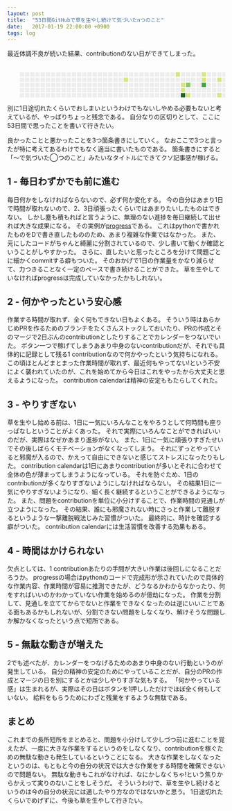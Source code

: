 ```yaml
---
layout: post
title:  "53日間GitHubで草を生やし続けて気づいたnつのこと"
date:   2017-01-19 22:00:00 +0900
tags: log
---
```


最近体調不良が続いた結果、contributionのない日ができてしまった。

<svg width="676" height="104" class="js-calendar-graph-svg">
  <g transform="translate(16, 20)">
      <g transform="translate(0, 0)">
          <rect class="day" width="10" height="10" x="13" y="0" fill="#eeeeee" data-count="0" data-date="2016-01-17"></rect>
          <rect class="day" width="10" height="10" x="13" y="12" fill="#eeeeee" data-count="0" data-date="2016-01-18"></rect>
          <rect class="day" width="10" height="10" x="13" y="24" fill="#eeeeee" data-count="0" data-date="2016-01-19"></rect>
          <rect class="day" width="10" height="10" x="13" y="36" fill="#eeeeee" data-count="0" data-date="2016-01-20"></rect>
          <rect class="day" width="10" height="10" x="13" y="48" fill="#eeeeee" data-count="0" data-date="2016-01-21"></rect>
          <rect class="day" width="10" height="10" x="13" y="60" fill="#eeeeee" data-count="0" data-date="2016-01-22"></rect>
          <rect class="day" width="10" height="10" x="13" y="72" fill="#eeeeee" data-count="0" data-date="2016-01-23"></rect>
      </g>
      <g transform="translate(13, 0)">
          <rect class="day" width="10" height="10" x="12" y="0" fill="#eeeeee" data-count="0" data-date="2016-01-24"></rect>
          <rect class="day" width="10" height="10" x="12" y="12" fill="#eeeeee" data-count="0" data-date="2016-01-25"></rect>
          <rect class="day" width="10" height="10" x="12" y="24" fill="#eeeeee" data-count="0" data-date="2016-01-26"></rect>
          <rect class="day" width="10" height="10" x="12" y="36" fill="#eeeeee" data-count="0" data-date="2016-01-27"></rect>
          <rect class="day" width="10" height="10" x="12" y="48" fill="#eeeeee" data-count="0" data-date="2016-01-28"></rect>
          <rect class="day" width="10" height="10" x="12" y="60" fill="#eeeeee" data-count="0" data-date="2016-01-29"></rect>
          <rect class="day" width="10" height="10" x="12" y="72" fill="#eeeeee" data-count="0" data-date="2016-01-30"></rect>
      </g>
      <g transform="translate(26, 0)">
          <rect class="day" width="10" height="10" x="11" y="0" fill="#eeeeee" data-count="0" data-date="2016-01-31"></rect>
          <rect class="day" width="10" height="10" x="11" y="12" fill="#eeeeee" data-count="0" data-date="2016-02-01"></rect>
          <rect class="day" width="10" height="10" x="11" y="24" fill="#eeeeee" data-count="0" data-date="2016-02-02"></rect>
          <rect class="day" width="10" height="10" x="11" y="36" fill="#eeeeee" data-count="0" data-date="2016-02-03"></rect>
          <rect class="day" width="10" height="10" x="11" y="48" fill="#eeeeee" data-count="0" data-date="2016-02-04"></rect>
          <rect class="day" width="10" height="10" x="11" y="60" fill="#eeeeee" data-count="0" data-date="2016-02-05"></rect>
          <rect class="day" width="10" height="10" x="11" y="72" fill="#eeeeee" data-count="0" data-date="2016-02-06"></rect>
      </g>
      <g transform="translate(39, 0)">
          <rect class="day" width="10" height="10" x="10" y="0" fill="#eeeeee" data-count="0" data-date="2016-02-07"></rect>
          <rect class="day" width="10" height="10" x="10" y="12" fill="#eeeeee" data-count="0" data-date="2016-02-08"></rect>
          <rect class="day" width="10" height="10" x="10" y="24" fill="#eeeeee" data-count="0" data-date="2016-02-09"></rect>
          <rect class="day" width="10" height="10" x="10" y="36" fill="#eeeeee" data-count="0" data-date="2016-02-10"></rect>
          <rect class="day" width="10" height="10" x="10" y="48" fill="#eeeeee" data-count="0" data-date="2016-02-11"></rect>
          <rect class="day" width="10" height="10" x="10" y="60" fill="#eeeeee" data-count="0" data-date="2016-02-12"></rect>
          <rect class="day" width="10" height="10" x="10" y="72" fill="#eeeeee" data-count="0" data-date="2016-02-13"></rect>
      </g>
      <g transform="translate(52, 0)">
          <rect class="day" width="10" height="10" x="9" y="0" fill="#eeeeee" data-count="0" data-date="2016-02-14"></rect>
          <rect class="day" width="10" height="10" x="9" y="12" fill="#eeeeee" data-count="0" data-date="2016-02-15"></rect>
          <rect class="day" width="10" height="10" x="9" y="24" fill="#eeeeee" data-count="0" data-date="2016-02-16"></rect>
          <rect class="day" width="10" height="10" x="9" y="36" fill="#eeeeee" data-count="0" data-date="2016-02-17"></rect>
          <rect class="day" width="10" height="10" x="9" y="48" fill="#eeeeee" data-count="0" data-date="2016-02-18"></rect>
          <rect class="day" width="10" height="10" x="9" y="60" fill="#eeeeee" data-count="0" data-date="2016-02-19"></rect>
          <rect class="day" width="10" height="10" x="9" y="72" fill="#eeeeee" data-count="0" data-date="2016-02-20"></rect>
      </g>
      <g transform="translate(65, 0)">
          <rect class="day" width="10" height="10" x="8" y="0" fill="#eeeeee" data-count="0" data-date="2016-02-21"></rect>
          <rect class="day" width="10" height="10" x="8" y="12" fill="#eeeeee" data-count="0" data-date="2016-02-22"></rect>
          <rect class="day" width="10" height="10" x="8" y="24" fill="#eeeeee" data-count="0" data-date="2016-02-23"></rect>
          <rect class="day" width="10" height="10" x="8" y="36" fill="#eeeeee" data-count="0" data-date="2016-02-24"></rect>
          <rect class="day" width="10" height="10" x="8" y="48" fill="#eeeeee" data-count="0" data-date="2016-02-25"></rect>
          <rect class="day" width="10" height="10" x="8" y="60" fill="#eeeeee" data-count="0" data-date="2016-02-26"></rect>
          <rect class="day" width="10" height="10" x="8" y="72" fill="#eeeeee" data-count="0" data-date="2016-02-27"></rect>
      </g>
      <g transform="translate(78, 0)">
          <rect class="day" width="10" height="10" x="7" y="0" fill="#eeeeee" data-count="0" data-date="2016-02-28"></rect>
          <rect class="day" width="10" height="10" x="7" y="12" fill="#eeeeee" data-count="0" data-date="2016-02-29"></rect>
          <rect class="day" width="10" height="10" x="7" y="24" fill="#eeeeee" data-count="0" data-date="2016-03-01"></rect>
          <rect class="day" width="10" height="10" x="7" y="36" fill="#eeeeee" data-count="0" data-date="2016-03-02"></rect>
          <rect class="day" width="10" height="10" x="7" y="48" fill="#eeeeee" data-count="0" data-date="2016-03-03"></rect>
          <rect class="day" width="10" height="10" x="7" y="60" fill="#eeeeee" data-count="0" data-date="2016-03-04"></rect>
          <rect class="day" width="10" height="10" x="7" y="72" fill="#eeeeee" data-count="0" data-date="2016-03-05"></rect>
      </g>
      <g transform="translate(91, 0)">
          <rect class="day" width="10" height="10" x="6" y="0" fill="#eeeeee" data-count="0" data-date="2016-03-06"></rect>
          <rect class="day" width="10" height="10" x="6" y="12" fill="#eeeeee" data-count="0" data-date="2016-03-07"></rect>
          <rect class="day" width="10" height="10" x="6" y="24" fill="#eeeeee" data-count="0" data-date="2016-03-08"></rect>
          <rect class="day" width="10" height="10" x="6" y="36" fill="#eeeeee" data-count="0" data-date="2016-03-09"></rect>
          <rect class="day" width="10" height="10" x="6" y="48" fill="#eeeeee" data-count="0" data-date="2016-03-10"></rect>
          <rect class="day" width="10" height="10" x="6" y="60" fill="#eeeeee" data-count="0" data-date="2016-03-11"></rect>
          <rect class="day" width="10" height="10" x="6" y="72" fill="#eeeeee" data-count="0" data-date="2016-03-12"></rect>
      </g>
      <g transform="translate(104, 0)">
          <rect class="day" width="10" height="10" x="5" y="0" fill="#eeeeee" data-count="0" data-date="2016-03-13"></rect>
          <rect class="day" width="10" height="10" x="5" y="12" fill="#eeeeee" data-count="0" data-date="2016-03-14"></rect>
          <rect class="day" width="10" height="10" x="5" y="24" fill="#eeeeee" data-count="0" data-date="2016-03-15"></rect>
          <rect class="day" width="10" height="10" x="5" y="36" fill="#eeeeee" data-count="0" data-date="2016-03-16"></rect>
          <rect class="day" width="10" height="10" x="5" y="48" fill="#eeeeee" data-count="0" data-date="2016-03-17"></rect>
          <rect class="day" width="10" height="10" x="5" y="60" fill="#eeeeee" data-count="0" data-date="2016-03-18"></rect>
          <rect class="day" width="10" height="10" x="5" y="72" fill="#eeeeee" data-count="0" data-date="2016-03-19"></rect>
      </g>
      <g transform="translate(117, 0)">
          <rect class="day" width="10" height="10" x="4" y="0" fill="#eeeeee" data-count="0" data-date="2016-03-20"></rect>
          <rect class="day" width="10" height="10" x="4" y="12" fill="#eeeeee" data-count="0" data-date="2016-03-21"></rect>
          <rect class="day" width="10" height="10" x="4" y="24" fill="#eeeeee" data-count="0" data-date="2016-03-22"></rect>
          <rect class="day" width="10" height="10" x="4" y="36" fill="#eeeeee" data-count="0" data-date="2016-03-23"></rect>
          <rect class="day" width="10" height="10" x="4" y="48" fill="#eeeeee" data-count="0" data-date="2016-03-24"></rect>
          <rect class="day" width="10" height="10" x="4" y="60" fill="#eeeeee" data-count="0" data-date="2016-03-25"></rect>
          <rect class="day" width="10" height="10" x="4" y="72" fill="#eeeeee" data-count="0" data-date="2016-03-26"></rect>
      </g>
      <g transform="translate(130, 0)">
          <rect class="day" width="10" height="10" x="3" y="0" fill="#eeeeee" data-count="0" data-date="2016-03-27"></rect>
          <rect class="day" width="10" height="10" x="3" y="12" fill="#eeeeee" data-count="0" data-date="2016-03-28"></rect>
          <rect class="day" width="10" height="10" x="3" y="24" fill="#eeeeee" data-count="0" data-date="2016-03-29"></rect>
          <rect class="day" width="10" height="10" x="3" y="36" fill="#eeeeee" data-count="0" data-date="2016-03-30"></rect>
          <rect class="day" width="10" height="10" x="3" y="48" fill="#eeeeee" data-count="0" data-date="2016-03-31"></rect>
          <rect class="day" width="10" height="10" x="3" y="60" fill="#eeeeee" data-count="0" data-date="2016-04-01"></rect>
          <rect class="day" width="10" height="10" x="3" y="72" fill="#eeeeee" data-count="0" data-date="2016-04-02"></rect>
      </g>
      <g transform="translate(143, 0)">
          <rect class="day" width="10" height="10" x="2" y="0" fill="#eeeeee" data-count="0" data-date="2016-04-03"></rect>
          <rect class="day" width="10" height="10" x="2" y="12" fill="#eeeeee" data-count="0" data-date="2016-04-04"></rect>
          <rect class="day" width="10" height="10" x="2" y="24" fill="#eeeeee" data-count="0" data-date="2016-04-05"></rect>
          <rect class="day" width="10" height="10" x="2" y="36" fill="#eeeeee" data-count="0" data-date="2016-04-06"></rect>
          <rect class="day" width="10" height="10" x="2" y="48" fill="#eeeeee" data-count="0" data-date="2016-04-07"></rect>
          <rect class="day" width="10" height="10" x="2" y="60" fill="#eeeeee" data-count="0" data-date="2016-04-08"></rect>
          <rect class="day" width="10" height="10" x="2" y="72" fill="#eeeeee" data-count="0" data-date="2016-04-09"></rect>
      </g>
      <g transform="translate(156, 0)">
          <rect class="day" width="10" height="10" x="1" y="0" fill="#eeeeee" data-count="0" data-date="2016-04-10"></rect>
          <rect class="day" width="10" height="10" x="1" y="12" fill="#eeeeee" data-count="0" data-date="2016-04-11"></rect>
          <rect class="day" width="10" height="10" x="1" y="24" fill="#eeeeee" data-count="0" data-date="2016-04-12"></rect>
          <rect class="day" width="10" height="10" x="1" y="36" fill="#eeeeee" data-count="0" data-date="2016-04-13"></rect>
          <rect class="day" width="10" height="10" x="1" y="48" fill="#eeeeee" data-count="0" data-date="2016-04-14"></rect>
          <rect class="day" width="10" height="10" x="1" y="60" fill="#eeeeee" data-count="0" data-date="2016-04-15"></rect>
          <rect class="day" width="10" height="10" x="1" y="72" fill="#eeeeee" data-count="0" data-date="2016-04-16"></rect>
      </g>
      <g transform="translate(169, 0)">
          <rect class="day" width="10" height="10" x="0" y="0" fill="#eeeeee" data-count="0" data-date="2016-04-17"></rect>
          <rect class="day" width="10" height="10" x="0" y="12" fill="#eeeeee" data-count="0" data-date="2016-04-18"></rect>
          <rect class="day" width="10" height="10" x="0" y="24" fill="#eeeeee" data-count="0" data-date="2016-04-19"></rect>
          <rect class="day" width="10" height="10" x="0" y="36" fill="#eeeeee" data-count="0" data-date="2016-04-20"></rect>
          <rect class="day" width="10" height="10" x="0" y="48" fill="#eeeeee" data-count="0" data-date="2016-04-21"></rect>
          <rect class="day" width="10" height="10" x="0" y="60" fill="#eeeeee" data-count="0" data-date="2016-04-22"></rect>
          <rect class="day" width="10" height="10" x="0" y="72" fill="#eeeeee" data-count="0" data-date="2016-04-23"></rect>
      </g>
      <g transform="translate(182, 0)">
          <rect class="day" width="10" height="10" x="-1" y="0" fill="#eeeeee" data-count="0" data-date="2016-04-24"></rect>
          <rect class="day" width="10" height="10" x="-1" y="12" fill="#eeeeee" data-count="0" data-date="2016-04-25"></rect>
          <rect class="day" width="10" height="10" x="-1" y="24" fill="#eeeeee" data-count="0" data-date="2016-04-26"></rect>
          <rect class="day" width="10" height="10" x="-1" y="36" fill="#eeeeee" data-count="0" data-date="2016-04-27"></rect>
          <rect class="day" width="10" height="10" x="-1" y="48" fill="#eeeeee" data-count="0" data-date="2016-04-28"></rect>
          <rect class="day" width="10" height="10" x="-1" y="60" fill="#eeeeee" data-count="0" data-date="2016-04-29"></rect>
          <rect class="day" width="10" height="10" x="-1" y="72" fill="#eeeeee" data-count="0" data-date="2016-04-30"></rect>
      </g>
      <g transform="translate(195, 0)">
          <rect class="day" width="10" height="10" x="-2" y="0" fill="#eeeeee" data-count="0" data-date="2016-05-01"></rect>
          <rect class="day" width="10" height="10" x="-2" y="12" fill="#eeeeee" data-count="0" data-date="2016-05-02"></rect>
          <rect class="day" width="10" height="10" x="-2" y="24" fill="#eeeeee" data-count="0" data-date="2016-05-03"></rect>
          <rect class="day" width="10" height="10" x="-2" y="36" fill="#eeeeee" data-count="0" data-date="2016-05-04"></rect>
          <rect class="day" width="10" height="10" x="-2" y="48" fill="#eeeeee" data-count="0" data-date="2016-05-05"></rect>
          <rect class="day" width="10" height="10" x="-2" y="60" fill="#eeeeee" data-count="0" data-date="2016-05-06"></rect>
          <rect class="day" width="10" height="10" x="-2" y="72" fill="#eeeeee" data-count="0" data-date="2016-05-07"></rect>
      </g>
      <g transform="translate(208, 0)">
          <rect class="day" width="10" height="10" x="-3" y="0" fill="#eeeeee" data-count="0" data-date="2016-05-08"></rect>
          <rect class="day" width="10" height="10" x="-3" y="12" fill="#eeeeee" data-count="0" data-date="2016-05-09"></rect>
          <rect class="day" width="10" height="10" x="-3" y="24" fill="#eeeeee" data-count="0" data-date="2016-05-10"></rect>
          <rect class="day" width="10" height="10" x="-3" y="36" fill="#eeeeee" data-count="0" data-date="2016-05-11"></rect>
          <rect class="day" width="10" height="10" x="-3" y="48" fill="#eeeeee" data-count="0" data-date="2016-05-12"></rect>
          <rect class="day" width="10" height="10" x="-3" y="60" fill="#eeeeee" data-count="0" data-date="2016-05-13"></rect>
          <rect class="day" width="10" height="10" x="-3" y="72" fill="#eeeeee" data-count="0" data-date="2016-05-14"></rect>
      </g>
      <g transform="translate(221, 0)">
          <rect class="day" width="10" height="10" x="-4" y="0" fill="#eeeeee" data-count="0" data-date="2016-05-15"></rect>
          <rect class="day" width="10" height="10" x="-4" y="12" fill="#eeeeee" data-count="0" data-date="2016-05-16"></rect>
          <rect class="day" width="10" height="10" x="-4" y="24" fill="#eeeeee" data-count="0" data-date="2016-05-17"></rect>
          <rect class="day" width="10" height="10" x="-4" y="36" fill="#eeeeee" data-count="0" data-date="2016-05-18"></rect>
          <rect class="day" width="10" height="10" x="-4" y="48" fill="#eeeeee" data-count="0" data-date="2016-05-19"></rect>
          <rect class="day" width="10" height="10" x="-4" y="60" fill="#eeeeee" data-count="0" data-date="2016-05-20"></rect>
          <rect class="day" width="10" height="10" x="-4" y="72" fill="#eeeeee" data-count="0" data-date="2016-05-21"></rect>
      </g>
      <g transform="translate(234, 0)">
          <rect class="day" width="10" height="10" x="-5" y="0" fill="#eeeeee" data-count="0" data-date="2016-05-22"></rect>
          <rect class="day" width="10" height="10" x="-5" y="12" fill="#eeeeee" data-count="0" data-date="2016-05-23"></rect>
          <rect class="day" width="10" height="10" x="-5" y="24" fill="#eeeeee" data-count="0" data-date="2016-05-24"></rect>
          <rect class="day" width="10" height="10" x="-5" y="36" fill="#eeeeee" data-count="0" data-date="2016-05-25"></rect>
          <rect class="day" width="10" height="10" x="-5" y="48" fill="#eeeeee" data-count="0" data-date="2016-05-26"></rect>
          <rect class="day" width="10" height="10" x="-5" y="60" fill="#eeeeee" data-count="0" data-date="2016-05-27"></rect>
          <rect class="day" width="10" height="10" x="-5" y="72" fill="#eeeeee" data-count="0" data-date="2016-05-28"></rect>
      </g>
      <g transform="translate(247, 0)">
          <rect class="day" width="10" height="10" x="-6" y="0" fill="#eeeeee" data-count="0" data-date="2016-05-29"></rect>
          <rect class="day" width="10" height="10" x="-6" y="12" fill="#eeeeee" data-count="0" data-date="2016-05-30"></rect>
          <rect class="day" width="10" height="10" x="-6" y="24" fill="#eeeeee" data-count="0" data-date="2016-05-31"></rect>
          <rect class="day" width="10" height="10" x="-6" y="36" fill="#eeeeee" data-count="0" data-date="2016-06-01"></rect>
          <rect class="day" width="10" height="10" x="-6" y="48" fill="#eeeeee" data-count="0" data-date="2016-06-02"></rect>
          <rect class="day" width="10" height="10" x="-6" y="60" fill="#eeeeee" data-count="0" data-date="2016-06-03"></rect>
          <rect class="day" width="10" height="10" x="-6" y="72" fill="#eeeeee" data-count="0" data-date="2016-06-04"></rect>
      </g>
      <g transform="translate(260, 0)">
          <rect class="day" width="10" height="10" x="-7" y="0" fill="#eeeeee" data-count="0" data-date="2016-06-05"></rect>
          <rect class="day" width="10" height="10" x="-7" y="12" fill="#d6e685" data-count="2" data-date="2016-06-06"></rect>
          <rect class="day" width="10" height="10" x="-7" y="24" fill="#eeeeee" data-count="0" data-date="2016-06-07"></rect>
          <rect class="day" width="10" height="10" x="-7" y="36" fill="#eeeeee" data-count="0" data-date="2016-06-08"></rect>
          <rect class="day" width="10" height="10" x="-7" y="48" fill="#eeeeee" data-count="0" data-date="2016-06-09"></rect>
          <rect class="day" width="10" height="10" x="-7" y="60" fill="#eeeeee" data-count="0" data-date="2016-06-10"></rect>
          <rect class="day" width="10" height="10" x="-7" y="72" fill="#eeeeee" data-count="0" data-date="2016-06-11"></rect>
      </g>
      <g transform="translate(273, 0)">
          <rect class="day" width="10" height="10" x="-8" y="0" fill="#eeeeee" data-count="0" data-date="2016-06-12"></rect>
          <rect class="day" width="10" height="10" x="-8" y="12" fill="#eeeeee" data-count="0" data-date="2016-06-13"></rect>
          <rect class="day" width="10" height="10" x="-8" y="24" fill="#eeeeee" data-count="0" data-date="2016-06-14"></rect>
          <rect class="day" width="10" height="10" x="-8" y="36" fill="#eeeeee" data-count="0" data-date="2016-06-15"></rect>
          <rect class="day" width="10" height="10" x="-8" y="48" fill="#eeeeee" data-count="0" data-date="2016-06-16"></rect>
          <rect class="day" width="10" height="10" x="-8" y="60" fill="#eeeeee" data-count="0" data-date="2016-06-17"></rect>
          <rect class="day" width="10" height="10" x="-8" y="72" fill="#eeeeee" data-count="0" data-date="2016-06-18"></rect>
      </g>
      <g transform="translate(286, 0)">
          <rect class="day" width="10" height="10" x="-9" y="0" fill="#eeeeee" data-count="0" data-date="2016-06-19"></rect>
          <rect class="day" width="10" height="10" x="-9" y="12" fill="#eeeeee" data-count="0" data-date="2016-06-20"></rect>
          <rect class="day" width="10" height="10" x="-9" y="24" fill="#eeeeee" data-count="0" data-date="2016-06-21"></rect>
          <rect class="day" width="10" height="10" x="-9" y="36" fill="#eeeeee" data-count="0" data-date="2016-06-22"></rect>
          <rect class="day" width="10" height="10" x="-9" y="48" fill="#eeeeee" data-count="0" data-date="2016-06-23"></rect>
          <rect class="day" width="10" height="10" x="-9" y="60" fill="#eeeeee" data-count="0" data-date="2016-06-24"></rect>
          <rect class="day" width="10" height="10" x="-9" y="72" fill="#eeeeee" data-count="0" data-date="2016-06-25"></rect>
      </g>
      <g transform="translate(299, 0)">
          <rect class="day" width="10" height="10" x="-10" y="0" fill="#eeeeee" data-count="0" data-date="2016-06-26"></rect>
          <rect class="day" width="10" height="10" x="-10" y="12" fill="#eeeeee" data-count="0" data-date="2016-06-27"></rect>
          <rect class="day" width="10" height="10" x="-10" y="24" fill="#eeeeee" data-count="0" data-date="2016-06-28"></rect>
          <rect class="day" width="10" height="10" x="-10" y="36" fill="#eeeeee" data-count="0" data-date="2016-06-29"></rect>
          <rect class="day" width="10" height="10" x="-10" y="48" fill="#eeeeee" data-count="0" data-date="2016-06-30"></rect>
          <rect class="day" width="10" height="10" x="-10" y="60" fill="#eeeeee" data-count="0" data-date="2016-07-01"></rect>
          <rect class="day" width="10" height="10" x="-10" y="72" fill="#eeeeee" data-count="0" data-date="2016-07-02"></rect>
      </g>
      <g transform="translate(312, 0)">
          <rect class="day" width="10" height="10" x="-11" y="0" fill="#eeeeee" data-count="0" data-date="2016-07-03"></rect>
          <rect class="day" width="10" height="10" x="-11" y="12" fill="#eeeeee" data-count="0" data-date="2016-07-04"></rect>
          <rect class="day" width="10" height="10" x="-11" y="24" fill="#eeeeee" data-count="0" data-date="2016-07-05"></rect>
          <rect class="day" width="10" height="10" x="-11" y="36" fill="#eeeeee" data-count="0" data-date="2016-07-06"></rect>
          <rect class="day" width="10" height="10" x="-11" y="48" fill="#eeeeee" data-count="0" data-date="2016-07-07"></rect>
          <rect class="day" width="10" height="10" x="-11" y="60" fill="#eeeeee" data-count="0" data-date="2016-07-08"></rect>
          <rect class="day" width="10" height="10" x="-11" y="72" fill="#eeeeee" data-count="0" data-date="2016-07-09"></rect>
      </g>
      <g transform="translate(325, 0)">
          <rect class="day" width="10" height="10" x="-12" y="0" fill="#eeeeee" data-count="0" data-date="2016-07-10"></rect>
          <rect class="day" width="10" height="10" x="-12" y="12" fill="#eeeeee" data-count="0" data-date="2016-07-11"></rect>
          <rect class="day" width="10" height="10" x="-12" y="24" fill="#eeeeee" data-count="0" data-date="2016-07-12"></rect>
          <rect class="day" width="10" height="10" x="-12" y="36" fill="#eeeeee" data-count="0" data-date="2016-07-13"></rect>
          <rect class="day" width="10" height="10" x="-12" y="48" fill="#eeeeee" data-count="0" data-date="2016-07-14"></rect>
          <rect class="day" width="10" height="10" x="-12" y="60" fill="#eeeeee" data-count="0" data-date="2016-07-15"></rect>
          <rect class="day" width="10" height="10" x="-12" y="72" fill="#eeeeee" data-count="0" data-date="2016-07-16"></rect>
      </g>
      <g transform="translate(338, 0)">
          <rect class="day" width="10" height="10" x="-13" y="0" fill="#eeeeee" data-count="0" data-date="2016-07-17"></rect>
          <rect class="day" width="10" height="10" x="-13" y="12" fill="#eeeeee" data-count="0" data-date="2016-07-18"></rect>
          <rect class="day" width="10" height="10" x="-13" y="24" fill="#eeeeee" data-count="0" data-date="2016-07-19"></rect>
          <rect class="day" width="10" height="10" x="-13" y="36" fill="#eeeeee" data-count="0" data-date="2016-07-20"></rect>
          <rect class="day" width="10" height="10" x="-13" y="48" fill="#eeeeee" data-count="0" data-date="2016-07-21"></rect>
          <rect class="day" width="10" height="10" x="-13" y="60" fill="#eeeeee" data-count="0" data-date="2016-07-22"></rect>
          <rect class="day" width="10" height="10" x="-13" y="72" fill="#eeeeee" data-count="0" data-date="2016-07-23"></rect>
      </g>
      <g transform="translate(351, 0)">
          <rect class="day" width="10" height="10" x="-14" y="0" fill="#eeeeee" data-count="0" data-date="2016-07-24"></rect>
          <rect class="day" width="10" height="10" x="-14" y="12" fill="#eeeeee" data-count="0" data-date="2016-07-25"></rect>
          <rect class="day" width="10" height="10" x="-14" y="24" fill="#eeeeee" data-count="0" data-date="2016-07-26"></rect>
          <rect class="day" width="10" height="10" x="-14" y="36" fill="#eeeeee" data-count="0" data-date="2016-07-27"></rect>
          <rect class="day" width="10" height="10" x="-14" y="48" fill="#eeeeee" data-count="0" data-date="2016-07-28"></rect>
          <rect class="day" width="10" height="10" x="-14" y="60" fill="#eeeeee" data-count="0" data-date="2016-07-29"></rect>
          <rect class="day" width="10" height="10" x="-14" y="72" fill="#eeeeee" data-count="0" data-date="2016-07-30"></rect>
      </g>
      <g transform="translate(364, 0)">
          <rect class="day" width="10" height="10" x="-15" y="0" fill="#eeeeee" data-count="0" data-date="2016-07-31"></rect>
          <rect class="day" width="10" height="10" x="-15" y="12" fill="#eeeeee" data-count="0" data-date="2016-08-01"></rect>
          <rect class="day" width="10" height="10" x="-15" y="24" fill="#eeeeee" data-count="0" data-date="2016-08-02"></rect>
          <rect class="day" width="10" height="10" x="-15" y="36" fill="#eeeeee" data-count="0" data-date="2016-08-03"></rect>
          <rect class="day" width="10" height="10" x="-15" y="48" fill="#eeeeee" data-count="0" data-date="2016-08-04"></rect>
          <rect class="day" width="10" height="10" x="-15" y="60" fill="#eeeeee" data-count="0" data-date="2016-08-05"></rect>
          <rect class="day" width="10" height="10" x="-15" y="72" fill="#eeeeee" data-count="0" data-date="2016-08-06"></rect>
      </g>
      <g transform="translate(377, 0)">
          <rect class="day" width="10" height="10" x="-16" y="0" fill="#eeeeee" data-count="0" data-date="2016-08-07"></rect>
          <rect class="day" width="10" height="10" x="-16" y="12" fill="#eeeeee" data-count="0" data-date="2016-08-08"></rect>
          <rect class="day" width="10" height="10" x="-16" y="24" fill="#eeeeee" data-count="0" data-date="2016-08-09"></rect>
          <rect class="day" width="10" height="10" x="-16" y="36" fill="#eeeeee" data-count="0" data-date="2016-08-10"></rect>
          <rect class="day" width="10" height="10" x="-16" y="48" fill="#eeeeee" data-count="0" data-date="2016-08-11"></rect>
          <rect class="day" width="10" height="10" x="-16" y="60" fill="#8cc665" data-count="4" data-date="2016-08-12"></rect>
          <rect class="day" width="10" height="10" x="-16" y="72" fill="#eeeeee" data-count="0" data-date="2016-08-13"></rect>
      </g>
      <g transform="translate(390, 0)">
          <rect class="day" width="10" height="10" x="-17" y="0" fill="#d6e685" data-count="2" data-date="2016-08-14"></rect>
          <rect class="day" width="10" height="10" x="-17" y="12" fill="#eeeeee" data-count="0" data-date="2016-08-15"></rect>
          <rect class="day" width="10" height="10" x="-17" y="24" fill="#eeeeee" data-count="0" data-date="2016-08-16"></rect>
          <rect class="day" width="10" height="10" x="-17" y="36" fill="#eeeeee" data-count="0" data-date="2016-08-17"></rect>
          <rect class="day" width="10" height="10" x="-17" y="48" fill="#eeeeee" data-count="0" data-date="2016-08-18"></rect>
          <rect class="day" width="10" height="10" x="-17" y="60" fill="#eeeeee" data-count="0" data-date="2016-08-19"></rect>
          <rect class="day" width="10" height="10" x="-17" y="72" fill="#eeeeee" data-count="0" data-date="2016-08-20"></rect>
      </g>
      <g transform="translate(403, 0)">
          <rect class="day" width="10" height="10" x="-18" y="0" fill="#eeeeee" data-count="0" data-date="2016-08-21"></rect>
          <rect class="day" width="10" height="10" x="-18" y="12" fill="#eeeeee" data-count="0" data-date="2016-08-22"></rect>
          <rect class="day" width="10" height="10" x="-18" y="24" fill="#d6e685" data-count="1" data-date="2016-08-23"></rect>
          <rect class="day" width="10" height="10" x="-18" y="36" fill="#d6e685" data-count="1" data-date="2016-08-24"></rect>
          <rect class="day" width="10" height="10" x="-18" y="48" fill="#1e6823" data-count="8" data-date="2016-08-25"></rect>
          <rect class="day" width="10" height="10" x="-18" y="60" fill="#eeeeee" data-count="0" data-date="2016-08-26"></rect>
          <rect class="day" width="10" height="10" x="-18" y="72" fill="#eeeeee" data-count="0" data-date="2016-08-27"></rect>
      </g>
      <g transform="translate(416, 0)">
          <rect class="day" width="10" height="10" x="-19" y="0" fill="#eeeeee" data-count="0" data-date="2016-08-28"></rect>
          <rect class="day" width="10" height="10" x="-19" y="12" fill="#eeeeee" data-count="0" data-date="2016-08-29"></rect>
          <rect class="day" width="10" height="10" x="-19" y="24" fill="#8cc665" data-count="4" data-date="2016-08-30"></rect>
          <rect class="day" width="10" height="10" x="-19" y="36" fill="#eeeeee" data-count="0" data-date="2016-08-31"></rect>
          <rect class="day" width="10" height="10" x="-19" y="48" fill="#d6e685" data-count="2" data-date="2016-09-01"></rect>
          <rect class="day" width="10" height="10" x="-19" y="60" fill="#eeeeee" data-count="0" data-date="2016-09-02"></rect>
          <rect class="day" width="10" height="10" x="-19" y="72" fill="#8cc665" data-count="3" data-date="2016-09-03"></rect>
      </g>
      <g transform="translate(429, 0)">
          <rect class="day" width="10" height="10" x="-20" y="0" fill="#eeeeee" data-count="0" data-date="2016-09-04"></rect>
          <rect class="day" width="10" height="10" x="-20" y="12" fill="#eeeeee" data-count="0" data-date="2016-09-05"></rect>
          <rect class="day" width="10" height="10" x="-20" y="24" fill="#eeeeee" data-count="0" data-date="2016-09-06"></rect>
          <rect class="day" width="10" height="10" x="-20" y="36" fill="#eeeeee" data-count="0" data-date="2016-09-07"></rect>
          <rect class="day" width="10" height="10" x="-20" y="48" fill="#eeeeee" data-count="0" data-date="2016-09-08"></rect>
          <rect class="day" width="10" height="10" x="-20" y="60" fill="#d6e685" data-count="1" data-date="2016-09-09"></rect>
          <rect class="day" width="10" height="10" x="-20" y="72" fill="#eeeeee" data-count="0" data-date="2016-09-10"></rect>
      </g>
      <g transform="translate(442, 0)">
          <rect class="day" width="10" height="10" x="-21" y="0" fill="#eeeeee" data-count="0" data-date="2016-09-11"></rect>
          <rect class="day" width="10" height="10" x="-21" y="12" fill="#eeeeee" data-count="0" data-date="2016-09-12"></rect>
          <rect class="day" width="10" height="10" x="-21" y="24" fill="#eeeeee" data-count="0" data-date="2016-09-13"></rect>
          <rect class="day" width="10" height="10" x="-21" y="36" fill="#eeeeee" data-count="0" data-date="2016-09-14"></rect>
          <rect class="day" width="10" height="10" x="-21" y="48" fill="#eeeeee" data-count="0" data-date="2016-09-15"></rect>
          <rect class="day" width="10" height="10" x="-21" y="60" fill="#eeeeee" data-count="0" data-date="2016-09-16"></rect>
          <rect class="day" width="10" height="10" x="-21" y="72" fill="#d6e685" data-count="2" data-date="2016-09-17"></rect>
      </g>
      <g transform="translate(455, 0)">
          <rect class="day" width="10" height="10" x="-22" y="0" fill="#d6e685" data-count="1" data-date="2016-09-18"></rect>
          <rect class="day" width="10" height="10" x="-22" y="12" fill="#d6e685" data-count="1" data-date="2016-09-19"></rect>
          <rect class="day" width="10" height="10" x="-22" y="24" fill="#44a340" data-count="7" data-date="2016-09-20"></rect>
          <rect class="day" width="10" height="10" x="-22" y="36" fill="#eeeeee" data-count="0" data-date="2016-09-21"></rect>
          <rect class="day" width="10" height="10" x="-22" y="48" fill="#eeeeee" data-count="0" data-date="2016-09-22"></rect>
          <rect class="day" width="10" height="10" x="-22" y="60" fill="#eeeeee" data-count="0" data-date="2016-09-23"></rect>
          <rect class="day" width="10" height="10" x="-22" y="72" fill="#eeeeee" data-count="0" data-date="2016-09-24"></rect>
      </g>
      <g transform="translate(468, 0)">
          <rect class="day" width="10" height="10" x="-23" y="0" fill="#eeeeee" data-count="0" data-date="2016-09-25"></rect>
          <rect class="day" width="10" height="10" x="-23" y="12" fill="#eeeeee" data-count="0" data-date="2016-09-26"></rect>
          <rect class="day" width="10" height="10" x="-23" y="24" fill="#eeeeee" data-count="0" data-date="2016-09-27"></rect>
          <rect class="day" width="10" height="10" x="-23" y="36" fill="#eeeeee" data-count="0" data-date="2016-09-28"></rect>
          <rect class="day" width="10" height="10" x="-23" y="48" fill="#eeeeee" data-count="0" data-date="2016-09-29"></rect>
          <rect class="day" width="10" height="10" x="-23" y="60" fill="#eeeeee" data-count="0" data-date="2016-09-30"></rect>
          <rect class="day" width="10" height="10" x="-23" y="72" fill="#eeeeee" data-count="0" data-date="2016-10-01"></rect>
      </g>
      <g transform="translate(481, 0)">
          <rect class="day" width="10" height="10" x="-24" y="0" fill="#eeeeee" data-count="0" data-date="2016-10-02"></rect>
          <rect class="day" width="10" height="10" x="-24" y="12" fill="#eeeeee" data-count="0" data-date="2016-10-03"></rect>
          <rect class="day" width="10" height="10" x="-24" y="24" fill="#eeeeee" data-count="0" data-date="2016-10-04"></rect>
          <rect class="day" width="10" height="10" x="-24" y="36" fill="#eeeeee" data-count="0" data-date="2016-10-05"></rect>
          <rect class="day" width="10" height="10" x="-24" y="48" fill="#eeeeee" data-count="0" data-date="2016-10-06"></rect>
          <rect class="day" width="10" height="10" x="-24" y="60" fill="#d6e685" data-count="2" data-date="2016-10-07"></rect>
          <rect class="day" width="10" height="10" x="-24" y="72" fill="#eeeeee" data-count="0" data-date="2016-10-08"></rect>
      </g>
      <g transform="translate(494, 0)">
          <rect class="day" width="10" height="10" x="-25" y="0" fill="#eeeeee" data-count="0" data-date="2016-10-09"></rect>
          <rect class="day" width="10" height="10" x="-25" y="12" fill="#d6e685" data-count="1" data-date="2016-10-10"></rect>
          <rect class="day" width="10" height="10" x="-25" y="24" fill="#eeeeee" data-count="0" data-date="2016-10-11"></rect>
          <rect class="day" width="10" height="10" x="-25" y="36" fill="#eeeeee" data-count="0" data-date="2016-10-12"></rect>
          <rect class="day" width="10" height="10" x="-25" y="48" fill="#d6e685" data-count="1" data-date="2016-10-13"></rect>
          <rect class="day" width="10" height="10" x="-25" y="60" fill="#44a340" data-count="6" data-date="2016-10-14"></rect>
          <rect class="day" width="10" height="10" x="-25" y="72" fill="#eeeeee" data-count="0" data-date="2016-10-15"></rect>
      </g>
      <g transform="translate(507, 0)">
          <rect class="day" width="10" height="10" x="-26" y="0" fill="#eeeeee" data-count="0" data-date="2016-10-16"></rect>
          <rect class="day" width="10" height="10" x="-26" y="12" fill="#eeeeee" data-count="0" data-date="2016-10-17"></rect>
          <rect class="day" width="10" height="10" x="-26" y="24" fill="#eeeeee" data-count="0" data-date="2016-10-18"></rect>
          <rect class="day" width="10" height="10" x="-26" y="36" fill="#eeeeee" data-count="0" data-date="2016-10-19"></rect>
          <rect class="day" width="10" height="10" x="-26" y="48" fill="#eeeeee" data-count="0" data-date="2016-10-20"></rect>
          <rect class="day" width="10" height="10" x="-26" y="60" fill="#eeeeee" data-count="0" data-date="2016-10-21"></rect>
          <rect class="day" width="10" height="10" x="-26" y="72" fill="#eeeeee" data-count="0" data-date="2016-10-22"></rect>
      </g>
      <g transform="translate(520, 0)">
          <rect class="day" width="10" height="10" x="-27" y="0" fill="#eeeeee" data-count="0" data-date="2016-10-23"></rect>
          <rect class="day" width="10" height="10" x="-27" y="12" fill="#d6e685" data-count="1" data-date="2016-10-24"></rect>
          <rect class="day" width="10" height="10" x="-27" y="24" fill="#eeeeee" data-count="0" data-date="2016-10-25"></rect>
          <rect class="day" width="10" height="10" x="-27" y="36" fill="#d6e685" data-count="1" data-date="2016-10-26"></rect>
          <rect class="day" width="10" height="10" x="-27" y="48" fill="#eeeeee" data-count="0" data-date="2016-10-27"></rect>
          <rect class="day" width="10" height="10" x="-27" y="60" fill="#eeeeee" data-count="0" data-date="2016-10-28"></rect>
          <rect class="day" width="10" height="10" x="-27" y="72" fill="#eeeeee" data-count="0" data-date="2016-10-29"></rect>
      </g>
      <g transform="translate(533, 0)">
          <rect class="day" width="10" height="10" x="-28" y="0" fill="#eeeeee" data-count="0" data-date="2016-10-30"></rect>
          <rect class="day" width="10" height="10" x="-28" y="12" fill="#eeeeee" data-count="0" data-date="2016-10-31"></rect>
          <rect class="day" width="10" height="10" x="-28" y="24" fill="#eeeeee" data-count="0" data-date="2016-11-01"></rect>
          <rect class="day" width="10" height="10" x="-28" y="36" fill="#eeeeee" data-count="0" data-date="2016-11-02"></rect>
          <rect class="day" width="10" height="10" x="-28" y="48" fill="#eeeeee" data-count="0" data-date="2016-11-03"></rect>
          <rect class="day" width="10" height="10" x="-28" y="60" fill="#eeeeee" data-count="0" data-date="2016-11-04"></rect>
          <rect class="day" width="10" height="10" x="-28" y="72" fill="#eeeeee" data-count="0" data-date="2016-11-05"></rect>
      </g>
      <g transform="translate(546, 0)">
          <rect class="day" width="10" height="10" x="-29" y="0" fill="#eeeeee" data-count="0" data-date="2016-11-06"></rect>
          <rect class="day" width="10" height="10" x="-29" y="12" fill="#eeeeee" data-count="0" data-date="2016-11-07"></rect>
          <rect class="day" width="10" height="10" x="-29" y="24" fill="#eeeeee" data-count="0" data-date="2016-11-08"></rect>
          <rect class="day" width="10" height="10" x="-29" y="36" fill="#eeeeee" data-count="0" data-date="2016-11-09"></rect>
          <rect class="day" width="10" height="10" x="-29" y="48" fill="#eeeeee" data-count="0" data-date="2016-11-10"></rect>
          <rect class="day" width="10" height="10" x="-29" y="60" fill="#eeeeee" data-count="0" data-date="2016-11-11"></rect>
          <rect class="day" width="10" height="10" x="-29" y="72" fill="#eeeeee" data-count="0" data-date="2016-11-12"></rect>
      </g>
      <g transform="translate(559, 0)">
          <rect class="day" width="10" height="10" x="-30" y="0" fill="#8cc665" data-count="5" data-date="2016-11-13"></rect>
          <rect class="day" width="10" height="10" x="-30" y="12" fill="#eeeeee" data-count="0" data-date="2016-11-14"></rect>
          <rect class="day" width="10" height="10" x="-30" y="24" fill="#eeeeee" data-count="0" data-date="2016-11-15"></rect>
          <rect class="day" width="10" height="10" x="-30" y="36" fill="#eeeeee" data-count="0" data-date="2016-11-16"></rect>
          <rect class="day" width="10" height="10" x="-30" y="48" fill="#eeeeee" data-count="0" data-date="2016-11-17"></rect>
          <rect class="day" width="10" height="10" x="-30" y="60" fill="#eeeeee" data-count="0" data-date="2016-11-18"></rect>
          <rect class="day" width="10" height="10" x="-30" y="72" fill="#eeeeee" data-count="0" data-date="2016-11-19"></rect>
      </g>
      <g transform="translate(572, 0)">
          <rect class="day" width="10" height="10" x="-31" y="0" fill="#eeeeee" data-count="0" data-date="2016-11-20"></rect>
          <rect class="day" width="10" height="10" x="-31" y="12" fill="#eeeeee" data-count="0" data-date="2016-11-21"></rect>
          <rect class="day" width="10" height="10" x="-31" y="24" fill="#eeeeee" data-count="0" data-date="2016-11-22"></rect>
          <rect class="day" width="10" height="10" x="-31" y="36" fill="#d6e685" data-count="1" data-date="2016-11-23"></rect>
          <rect class="day" width="10" height="10" x="-31" y="48" fill="#8cc665" data-count="3" data-date="2016-11-24"></rect>
          <rect class="day" width="10" height="10" x="-31" y="60" fill="#eeeeee" data-count="0" data-date="2016-11-25"></rect>
          <rect class="day" width="10" height="10" x="-31" y="72" fill="#d6e685" data-count="2" data-date="2016-11-26"></rect>
      </g>
      <g transform="translate(585, 0)">
          <rect class="day" width="10" height="10" x="-32" y="0" fill="#d6e685" data-count="1" data-date="2016-11-27"></rect>
          <rect class="day" width="10" height="10" x="-32" y="12" fill="#d6e685" data-count="1" data-date="2016-11-28"></rect>
          <rect class="day" width="10" height="10" x="-32" y="24" fill="#44a340" data-count="7" data-date="2016-11-29"></rect>
          <rect class="day" width="10" height="10" x="-32" y="36" fill="#8cc665" data-count="3" data-date="2016-11-30"></rect>
          <rect class="day" width="10" height="10" x="-32" y="48" fill="#8cc665" data-count="3" data-date="2016-12-01"></rect>
          <rect class="day" width="10" height="10" x="-32" y="60" fill="#44a340" data-count="6" data-date="2016-12-02"></rect>
          <rect class="day" width="10" height="10" x="-32" y="72" fill="#44a340" data-count="7" data-date="2016-12-03"></rect>
      </g>
      <g transform="translate(598, 0)">
          <rect class="day" width="10" height="10" x="-33" y="0" fill="#d6e685" data-count="2" data-date="2016-12-04"></rect>
          <rect class="day" width="10" height="10" x="-33" y="12" fill="#d6e685" data-count="1" data-date="2016-12-05"></rect>
          <rect class="day" width="10" height="10" x="-33" y="24" fill="#d6e685" data-count="2" data-date="2016-12-06"></rect>
          <rect class="day" width="10" height="10" x="-33" y="36" fill="#8cc665" data-count="3" data-date="2016-12-07"></rect>
          <rect class="day" width="10" height="10" x="-33" y="48" fill="#1e6823" data-count="13" data-date="2016-12-08"></rect>
          <rect class="day" width="10" height="10" x="-33" y="60" fill="#8cc665" data-count="4" data-date="2016-12-09"></rect>
          <rect class="day" width="10" height="10" x="-33" y="72" fill="#8cc665" data-count="3" data-date="2016-12-10"></rect>
      </g>
      <g transform="translate(611, 0)">
          <rect class="day" width="10" height="10" x="-34" y="0" fill="#1e6823" data-count="15" data-date="2016-12-11"></rect>
          <rect class="day" width="10" height="10" x="-34" y="12" fill="#d6e685" data-count="2" data-date="2016-12-12"></rect>
          <rect class="day" width="10" height="10" x="-34" y="24" fill="#8cc665" data-count="3" data-date="2016-12-13"></rect>
          <rect class="day" width="10" height="10" x="-34" y="36" fill="#8cc665" data-count="3" data-date="2016-12-14"></rect>
          <rect class="day" width="10" height="10" x="-34" y="48" fill="#d6e685" data-count="2" data-date="2016-12-15"></rect>
          <rect class="day" width="10" height="10" x="-34" y="60" fill="#d6e685" data-count="2" data-date="2016-12-16"></rect>
          <rect class="day" width="10" height="10" x="-34" y="72" fill="#1e6823" data-count="11" data-date="2016-12-17"></rect>
      </g>
      <g transform="translate(624, 0)">
          <rect class="day" width="10" height="10" x="-35" y="0" fill="#8cc665" data-count="4" data-date="2016-12-18"></rect>
          <rect class="day" width="10" height="10" x="-35" y="12" fill="#d6e685" data-count="1" data-date="2016-12-19"></rect>
          <rect class="day" width="10" height="10" x="-35" y="24" fill="#8cc665" data-count="3" data-date="2016-12-20"></rect>
          <rect class="day" width="10" height="10" x="-35" y="36" fill="#1e6823" data-count="8" data-date="2016-12-21"></rect>
          <rect class="day" width="10" height="10" x="-35" y="48" fill="#d6e685" data-count="2" data-date="2016-12-22"></rect>
          <rect class="day" width="10" height="10" x="-35" y="60" fill="#8cc665" data-count="3" data-date="2016-12-23"></rect>
          <rect class="day" width="10" height="10" x="-35" y="72" fill="#8cc665" data-count="3" data-date="2016-12-24"></rect>
      </g>
      <g transform="translate(637, 0)">
          <rect class="day" width="10" height="10" x="-36" y="0" fill="#8cc665" data-count="3" data-date="2016-12-25"></rect>
          <rect class="day" width="10" height="10" x="-36" y="12" fill="#8cc665" data-count="4" data-date="2016-12-26"></rect>
          <rect class="day" width="10" height="10" x="-36" y="24" fill="#8cc665" data-count="4" data-date="2016-12-27"></rect>
          <rect class="day" width="10" height="10" x="-36" y="36" fill="#44a340" data-count="6" data-date="2016-12-28"></rect>
          <rect class="day" width="10" height="10" x="-36" y="48" fill="#1e6823" data-count="13" data-date="2016-12-29"></rect>
          <rect class="day" width="10" height="10" x="-36" y="60" fill="#8cc665" data-count="3" data-date="2016-12-30"></rect>
          <rect class="day" width="10" height="10" x="-36" y="72" fill="#1e6823" data-count="9" data-date="2016-12-31"></rect>
      </g>
      <g transform="translate(650, 0)">
          <rect class="day" width="10" height="10" x="-37" y="0" fill="#1e6823" data-count="9" data-date="2017-01-01"></rect>
          <rect class="day" width="10" height="10" x="-37" y="12" fill="#8cc665" data-count="4" data-date="2017-01-02"></rect>
          <rect class="day" width="10" height="10" x="-37" y="24" fill="#44a340" data-count="6" data-date="2017-01-03"></rect>
          <rect class="day" width="10" height="10" x="-37" y="36" fill="#1e6823" data-count="10" data-date="2017-01-04"></rect>
          <rect class="day" width="10" height="10" x="-37" y="48" fill="#44a340" data-count="6" data-date="2017-01-05"></rect>
          <rect class="day" width="10" height="10" x="-37" y="60" fill="#1e6823" data-count="9" data-date="2017-01-06"></rect>
          <rect class="day" width="10" height="10" x="-37" y="72" fill="#1e6823" data-count="9" data-date="2017-01-07"></rect>
      </g>
      <g transform="translate(663, 0)">
          <rect class="day" width="10" height="10" x="-38" y="0" fill="#d6e685" data-count="1" data-date="2017-01-08"></rect>
          <rect class="day" width="10" height="10" x="-38" y="12" fill="#44a340" data-count="6" data-date="2017-01-09"></rect>
          <rect class="day" width="10" height="10" x="-38" y="24" fill="#1e6823" data-count="13" data-date="2017-01-10"></rect>
          <rect class="day" width="10" height="10" x="-38" y="36" fill="#1e6823" data-count="9" data-date="2017-01-11"></rect>
          <rect class="day" width="10" height="10" x="-38" y="48" fill="#44a340" data-count="7" data-date="2017-01-12"></rect>
          <rect class="day" width="10" height="10" x="-38" y="60" fill="#d6e685" data-count="2" data-date="2017-01-13"></rect>
          <rect class="day" width="10" height="10" x="-38" y="72" fill="#d6e685" data-count="1" data-date="2017-01-14"></rect>
      </g>
      <g transform="translate(676, 0)">
          <rect class="day" width="10" height="10" x="-39" y="0" fill="#8cc665" data-count="3" data-date="2017-01-15"></rect>
          <rect class="day" width="10" height="10" x="-39" y="12" fill="#d6e685" data-count="2" data-date="2017-01-16"></rect>
          <rect class="day" width="10" height="10" x="-39" y="24" fill="#d6e685" data-count="1" data-date="2017-01-17"></rect>
          <rect class="day" width="10" height="10" x="-39" y="36" fill="#eeeeee" data-count="0" data-date="2017-01-18"></rect>
          <rect class="day" width="10" height="10" x="-39" y="48" fill="#eeeeee" data-count="0" data-date="2017-01-19"></rect>
      </g>
  </g>
</svg>

別に1日途切れたくらいでおしまいというわけでもないしやめる必要もないと考えているが、やっぱりちょっと残念である。
自分なりの区切りとして、ここに53日間で思ったことを書いて行きたい。

良かったことと悪かったことを3つ箇条書きにしていく。
なおここで3つと言ったが特に考えてあるわけでもなく適当に書いたものである。
箇条書きにすると「〜で気づいた◯つのこと」みたいなタイトルにできてクソ記事感が稼げる。

## 1 - 毎日わずかでも前に進む
毎日何かをしなければならないので、必ず何か変化する。
今の自分はあまり1日で時間が取れないので、2、3日頑張ったくらいではあまりたいしたものはできない。
しかし塵も積もればと言うように、無理のない進捗を毎日継続して出せれば大きな成果になる。
その実例が[progress](https://github.com/kotet/progress)である。
これはpythonで書かれたものをDで書き直したもののため、あまり複雑な作業ではなかった。
また、元にしたコードがちゃんと綺麗に分割されているので、少し書いて動くか確認ということがしやすかった。
さらに、直したいと思ったところを分けて問題ごとに細かくcommitする癖もついた。
そのおかげで1日の作業量をかなり減らせて、力つきることなく一定のペースで書き続けることができた。
草を生やしていなければprogressは完成していなかったかもしれない。

## 2 - 何かやったという安心感
作業する時間が取れず、全く何もできない日もよくある。
そういう時はあらかじめPRを作るためのブランチをたくさんストックしておいたり、PRの作成とそのマージで2日ぶんのcontributionとしたりすることでカレンダーをつないでいた。
ボタン一つで稼げてしまうあまり中身のないcontributionだが、それでも具体的に記録として残る1 contributionなので何かやったという気持ちになれる。
この頃ほとんどまとまった作業時間が取れず、最近何もやってない!という不安によく襲われていたのが、これを始めてから今日はこれをやったから大丈夫と思えるようになった。
contribution calendarは精神の安定ももたらしてくれた。

## 3 - やりすぎない
草を生やし始める前は、1日に一気にいろんなことをやろうとして何時間も座りっぱなしということがよくあった。
それで実際にいろんなことができればいいのだが、実際はなぜかあまり進捗がない。
また、1日に一気に頑張りすぎたせいでその後しばらくモチベーションがなくなってしまう。
それにずっとやっていると邪魔が入るので、かえって自由にできないと感じてストレスになったりもした。
contribution calendarは1日にあまりcontributionが多いとそれに合わせて全体の色が薄まってしまうようになっている。
それを防ぐため、1日のcontributionが多くなりすぎないようにしなければならない。
その結果1日に一気にやりすぎないようになり、細く長く継続するということができるようになった。
また、問題をcontributionを単位に小分けすることで、作業時間の見通しが立つようになった。
その結果、誰にも邪魔されない時にさっと作業して離脱するというような一撃離脱戦法じみた習慣がついた。
最終的に、時計を確認する癖がついた。
contribution calendarには生活習慣を改善する効果もある。

## 4 - 時間はかけられない
欠点としては、1 contributionあたりの手間が大きい作業は後回しになることだろうか。
progressの場合はpythonのコードで完成形が示されていたので具体的な作業内容、作業時間が容易に推測できたが、どうなるかわからなかったり、何をすればいいのかわかっていない作業を始めるのが億劫になった。
作業を分割して、見通しを立ててからでないと作業をできなくなったのは逆にいいことである面もあるかもしれないが、分割できない問題をしなくなり、解けそうな問題しか解かなくなったという点で短所である。

## 5 - 無駄な動きが増えた
2でも述べたが、カレンダーをつなげるためのあまり中身のない行動というのが発生している。
自分の精神の安定のためにやっていることだが、自分のPRの作成とマージの日を別にするとかは少しやりすぎな気もする。
「何かやっている感」は生まれるが、実際はその日はボタンを1押ししただけでほぼ全く何もしていない。
給料をもらうためにわざと残業をするような無駄である。


## まとめ
これまでの長所短所をまとめると、問題を小分けして少しづつ前に進むことを覚えたが、一度に大きな作業をするというのをしなくなり、contributionを稼ぐための無駄な動きも発生しているということになる。
大きな作業をしなくなったというのは、もともと今の自分の状況では大きな作業をする時間を確保できないので問題ない。
無駄な動きもこれがなければ、なにかしなくちゃ!という焦りからかえって実りのないことをしそうだ。
そういうわけで、草を生やし続けるというのは今の自分の状況には適したやり方なのではないかと思う。
1日途切れたくらいでめげずに、今後も草を生やして行きたい。
